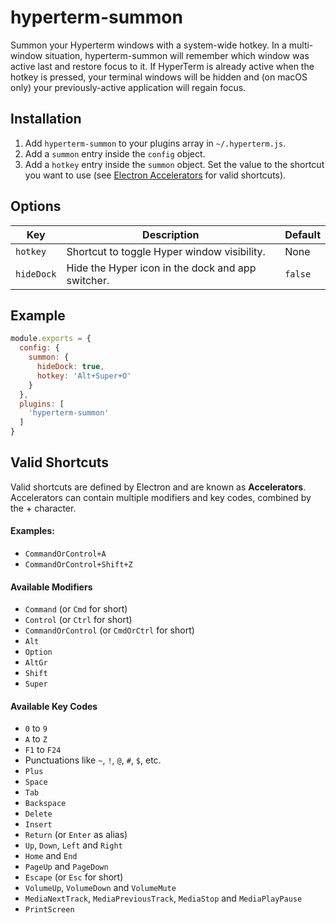 # hyperterm-summon
Summon your Hyperterm windows with a system-wide hotkey. In a multi-window situation, hyperterm-summon will remember which window was active last and restore focus to it. If HyperTerm is already active when the hotkey is pressed, your terminal windows will be hidden and (on macOS only) your previously-active application will regain focus.

## Installation
1. Add `hyperterm-summon` to your plugins array in `~/.hyperterm.js`.
2. Add a `summon` entry inside the `config` object.
3. Add a `hotkey` entry inside the `summon` object. Set the value to the shortcut you want to use (see [Electron Accelerators](https://github.com/electron/electron/blob/master/docs/api/accelerator.md) for valid shortcuts).

## Options
| Key        | Description                                       | Default |
| ---        | -----------                                       | ------- |
| `hotkey`   | Shortcut to toggle Hyper window visibility.       | None    |
| `hideDock` | Hide the Hyper icon in the dock and app switcher. | `false` |

## Example
```js
module.exports = {
  config: {
    summon: {
      hideDock: true,
      hotkey: 'Alt+Super+O'
    }
  },
  plugins: [
    'hyperterm-summon'
  ]
}
```

## Valid Shortcuts
Valid shortcuts are defined by Electron and are known as **Accelerators**. Accelerators can contain multiple modifiers and key codes, combined by the + character.

#### Examples:
* `CommandOrControl+A`
* `CommandOrControl+Shift+Z`

#### Available Modifiers
* `Command` (or `Cmd` for short)
* `Control` (or `Ctrl` for short)
* `CommandOrControl` (or `CmdOrCtrl` for short)
* `Alt`
* `Option`
* `AltGr`
* `Shift`
* `Super`

#### Available Key Codes
* `0` to `9`
* `A` to `Z`
* `F1` to `F24`
* Punctuations like `~`, `!`, `@`, `#`, `$`, etc.
* `Plus`
* `Space`
* `Tab`
* `Backspace`
* `Delete`
* `Insert`
* `Return` (or `Enter` as alias)
* `Up`, `Down`, `Left` and `Right`
* `Home` and `End`
* `PageUp` and `PageDown`
* `Escape` (or `Esc` for short)
* `VolumeUp`, `VolumeDown` and `VolumeMute`
* `MediaNextTrack`, `MediaPreviousTrack`, `MediaStop` and `MediaPlayPause`
* `PrintScreen`
